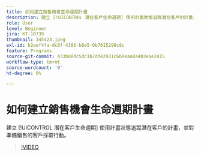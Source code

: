 ```yaml
---
title: 如何建立銷售機會生命週期計畫
description: 建立 [!UICONTROL 潛在客戶生命週期] 使用計畫狀態追蹤潛在客戶的計畫，並對準備銷售的客戶採取行動。
role: User
level: Beginner
jira: KT-10739
thumbnail: 345423.jpeg
exl-id: b2aef4fa-dc8f-4386-b8e5-0b7615298c8c
feature: Programs
source-git-commit: 433b00dc5dc1b7dde2931c6b9eaa8a403eae2415
workflow-type: tm+mt
source-wordcount: '0'
ht-degree: 0%

---
```


# 如何建立銷售機會生命週期計畫

建立 [!UICONTROL 潛在客戶生命週期] 使用計畫狀態追蹤潛在客戶的計畫，並對準備銷售的客戶採取行動。

>[!VIDEO](https://video.tv.adobe.com/v/345423/?quality=12&learn=on)
